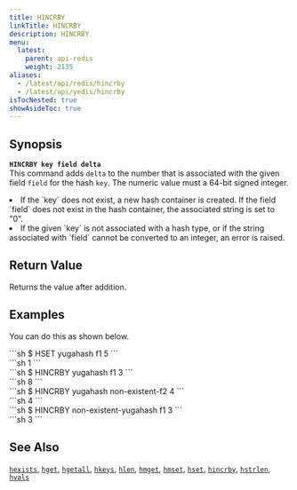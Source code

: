 ```yaml
---
title: HINCRBY
linkTitle: HINCRBY
description: HINCRBY
menu:
  latest:
    parent: api-redis
    weight: 2135
aliases:
  - /latest/api/redis/hincrby
  - /latest/api/yedis/hincrby
isTocNested: true
showAsideToc: true
---
```


## Synopsis
<b>`HINCRBY key field delta`</b><br>
This command adds `delta` to the number that is associated with the given field `field` for the hash `key`. The numeric value must a 64-bit signed integer.
<li>If the `key` does not exist, a new hash container is created. If the field `field` does not exist in the hash container, the associated string is set to "0".</li>
<li>If the given `key` is not associated with a hash type, or if the string  associated with `field` cannot be converted to an integer, an error is raised.</li>

## Return Value
Returns the value after addition.

## Examples

You can do this as shown below.
<div class='copy separator-dollar'>
```sh
$ HSET yugahash f1 5
```
</div>
```sh
1
```
<div class='copy separator-dollar'>
```sh
$ HINCRBY yugahash f1 3
```
</div>
```sh
8
```
<div class='copy separator-dollar'>
```sh
$ HINCRBY yugahash non-existent-f2 4
```
</div>
```sh
4
```
<div class='copy separator-dollar'>
```sh
$ HINCRBY non-existent-yugahash f1 3
```
</div>
```sh
3
```

## See Also
[`hexists`](../hexists/), [`hget`](../hget/), [`hgetall`](../hgetall/), [`hkeys`](../hkeys/), [`hlen`](../hlen/), [`hmget`](../hmget/), [`hmset`](../hmset/), [`hset`](../hset/), [`hincrby`](../hincrby/), [`hstrlen`](../hstrlen/), [`hvals`](../hvals/)
